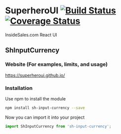 # SuperheroUI [![Build Status](https://travis-ci.org/SuperheroUI/shInputCurrency.svg?branch=master)](https://travis-ci.org/SuperheroUI/shInputCurrency) [![Coverage Status](https://coveralls.io/repos/github/SuperheroUI/shInputCurrency/badge.svg)](https://coveralls.io/github/SuperheroUI/shInputCurrency)
InsideSales.com React UI

## ShInputCurrency

### Website (For examples, limits, and usage)
https://superheroui.github.io/

### Installation
Use npm to install the module
```sh
npm install sh-input-currency --save
```

Now you can import it into your project
```js
import ShInputCurrency from 'sh-input-currency';
```
